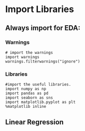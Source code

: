 # Import Libraries


## Always import for EDA:

### Warnings
```
# import the warnings
import warnings
warnings.filterwarnings("ignore")
```

### Libraries
```
#import the useful libraries.
import numpy as np
import pandas as pd
import seaborn as sns
import matplotlib.pyplot as plt
%matplotlib inline

```



## Linear Regression
